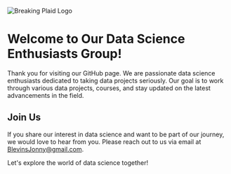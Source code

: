 ![Breaking Plaid Logo](https://github.com/BreakingPlaid/BreakingPlaid/raw/main/.github/BreakingPlaidLogo.jpg)

# Welcome to Our Data Science Enthusiasts Group!
Thank you for visiting our GitHub page. We are passionate data science enthusiasts dedicated to taking data projects seriously. Our goal is to work through various data projects, courses, and stay updated on the latest advancements in the field.

## Join Us
If you share our interest in data science and want to be part of our journey, we would love to hear from you. Please reach out to us via email at [BlevinsJonny@gmail.com](mailto:BlevinsJonny@gmail.com).

Let's explore the world of data science together!
